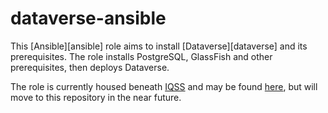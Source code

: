 # dataverse-ansible

This [Ansible][ansible] role aims to install [Dataverse][dataverse] and its prerequisites.
The role installs PostgreSQL, GlassFish and other prerequisites, then deploys Dataverse.

The role is currently housed beneath [IQSS][iqss] and may be found [here][current], but will move to this repository in the near future.

[iqss]: http://www.iq.harvard.edu
[current]: https://github.com/IQSS/dataverse-ansible
